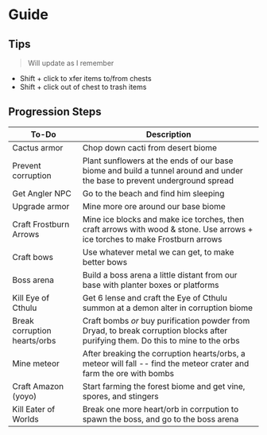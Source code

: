 # Guide

## Tips

> Will update as I remember

- Shift + click to xfer items to/from chests
- Shift + click out of chest to trash items

## Progression Steps

|To-Do|Description|
|--|--|
|Cactus armor|Chop down cacti from desert biome|
|Prevent corruption|Plant sunflowers at the ends of our base biome and build a tunnel around and under the base to prevent underground spread|
|Get Angler NPC|Go to the beach and find him sleeping|
|Upgrade armor|Mine more ore around our base biome|
|Craft Frostburn Arrows|Mine ice blocks and make ice torches, then craft arrows with wood & stone.  Use arrows + ice torches to make Frostburn arrows
|Craft bows|Use whatever metal we can get, to make better bows|
|Boss arena|Build a boss arena a little distant from our base with planter boxes or platforms|
|Kill Eye of Cthulu|Get 6 lense and craft the Eye of Cthulu summon at a demon alter in corruption biome|
|Break corruption hearts/orbs|Craft bombs _or_ buy purification powder from Dryad, to break corruption blocks after purifying them.  Do this to mine to the orbs|
|Mine meteor|After breaking the corruption hearts/orbs, a meteor will fall -- find the meteor crater and farm the ore with bombs|
|Craft Amazon (yoyo)|Start farming the forest biome and get vine, spores, and stingers|
|Kill Eater of Worlds|Break one more heart/orb in corrpution to spawn the boss, and go to the boss arena|